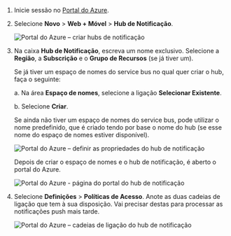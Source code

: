 

1. Inicie sessão no [Portal do Azure](https://portal.azure.com).

2. Selecione **Novo** > **Web + Móvel** > **Hub de Notificação**.
   
      ![Portal do Azure – criar hubs de notificação](./media/notification-hubs-portal-create-new-hub/notification-hubs-azure-portal-create.png)
      
3. Na caixa **Hub de Notificação**, escreva um nome exclusivo. Selecione a **Região**, a **Subscrição** e o **Grupo de Recursos** (se já tiver um). 
   
    Se já tiver um espaço de nomes do service bus no qual quer criar o hub, faça o seguinte:

    a. Na área **Espaço de nomes**, selecione a ligação **Selecionar Existente**. 
   
    b. Selecione **Criar**.

    Se ainda não tiver um espaço de nomes do service bus, pode utilizar o nome predefinido, que é criado tendo por base o nome do hub (se esse nome do espaço de nomes estiver disponível).
   
      ![Portal do Azure – definir as propriedades do hub de notificação](./media/notification-hubs-portal-create-new-hub/notification-hubs-azure-portal-settings.png)

    Depois de criar o espaço de nomes e o hub de notificação, é aberto o portal do Azure. 
   
      ![Portal do Azure - página do portal do hub de notificação](./media/notification-hubs-portal-create-new-hub/notification-hubs-azure-portal-page.png)

4. Selecione **Definições** > **Políticas de Acesso**. Anote as duas cadeias de ligação que tem à sua disposição. Vai precisar destas para processar as notificações push mais tarde.
   
      ![Portal do Azure – cadeias de ligação do hub de notificação](./media/notification-hubs-portal-create-new-hub/notification-hubs-connection-strings-portal.png)

